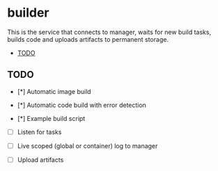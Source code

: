# builder

This is the service that connects to manager, waits for new build tasks, builds
code and uploads artifacts to permanent storage.

<!-- vim-markdown-toc GFM -->

* [TODO](#todo)

<!-- vim-markdown-toc -->

## TODO

- [*] Automatic image build

- [*] Automatic code build with error detection

- [*] Example build script

- [ ] Listen for tasks

- [ ] Live scoped (global or container) log to manager

- [ ] Upload artifacts

